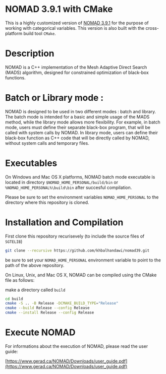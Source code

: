 # NOMAD 3.9.1 with CMake

This is a highly customized version of [NOMAD 3.9.1](https://www.gerad.ca/nomad/) for the purpose of working with categorical variables. This version is also built with the cross-platform build tool `CMake`.


# Description

NOMAD is a C++ implementation of the Mesh Adaptive Direct Search (MADS)
algorithm, designed for constrained optimization of black-box functions.


# Batch or Library mode :

NOMAD is designed to be used in two different modes : batch and library.
The batch mode is intended for a basic and simple usage of the MADS method,
while the library mode allows more flexibility.
For example, in batch mode, users must define their separate black-box program,
that will be called with system calls by NOMAD.
In library mode, users can define their black-box function as C++ code
that will be directly called by NOMAD, without system calls and temporary files.


# Executables

On Windows and Mac OS X platforms, NOMAD batch mode executable is located in
directory `$NOMAD_HOME_PERSONAL/build/bin` or `%NOMAD_HOME_PERSONAL%\build\bin` after succesful compilation.

Please be sure to set the environment variables `NOMAD_HOME_PERSONAL` to the directory where this repository is cloned.

# Installation and Compilation

First clone this repository recurisevely (to include the source files of `SGTELIB`)

```bash
git clone --recursive https://github.com/khbalhandawi/nomad39.git 
```

be sure to set your `NOMAD_HOME_PERSONAL` environment variable to point to the path of the above repository.

On Linux, Unix, and Mac OS X, NOMAD can be compiled using the CMake file as follows:

make a directory called `build`

```bash
cd build
cmake -S .. -B Release -DCMAKE_BUILD_TYPE="Release"
cmake --build Release --config Release
cmake --install Release --config Release
```

# Execute NOMAD

For informations about the execution of NOMAD, please read the user guide:

[https://www.gerad.ca/NOMAD/Downloads/user_guide.pdf](https://www.gerad.ca/NOMAD/Downloads/user_guide.pdf)
